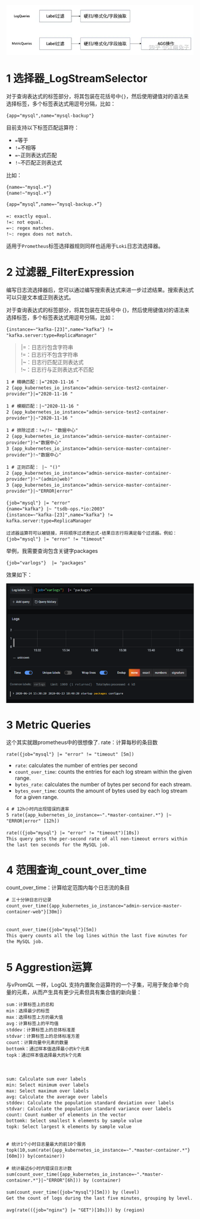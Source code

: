 
![](image/v2-8241c492086474a8e105fb8cd5cc0c68_720w.webp)

# 1 选择器_LogStreamSelector

对于查询表达式的标签部分，将其包装在花括号中`{}`，然后使用键值对的语法来选择标签，多个标签表达式用逗号分隔，比如：

```
{app="mysql",name="mysql-backup"}
```

目前支持以下标签匹配运算符：

- `=`等于
- `!=`不相等
- `=~`正则表达式匹配
- `!~`不匹配正则表达式

比如：
```
{name=~"mysql.+"}
{name!~"mysql.+"}
```

```
{app=”mysql”,name=~”mysql-backup.+”}

=: exactly equal.
!=: not equal.
=~: regex matches.
!~: regex does not match.

```

适用于`Prometheus`标签选择器规则同样也适用于`Loki`日志流选择器。




# 2 过滤器_FilterExpression

编写日志流选择器后，您可以通过编写搜索表达式来进一步过滤结果。搜索表达式可以只是文本或正则表达式。

对于查询表达式的标签部分，将其包装在花括号中 {}，然后使用键值对的语法来选择标签，多个标签表达式用逗号分隔，比如：
```
{instance=~"kafka-[23]",name="kafka"} != "kafka.server:type=ReplicaManager"
```

> |=：日志行包含字符串  
> !=：日志行不包含字符串  
> |~：日志行匹配正则表达式  
> !~：日志行与正则表达式不匹配

```
1 # 精确匹配：|="2020-11-16 "
2 {app_kubernetes_io_instance="admin-service-test2-container-provider"}|="2020-11-16 "

1 # 模糊匹配：|~"2020-11-16 "
2 {app_kubernetes_io_instance="admin-service-test2-container-provider"}|~"2020-11-16 "

1 # 排除过滤：!=/!~ "数据中心"
2 {app_kubernetes_io_instance="admin-service-master-container-provider"}!="数据中心"
3 {app_kubernetes_io_instance="admin-service-master-container-provider"}!~"数据中心"

1 # 正则匹配： |~ "()"
2 {app_kubernetes_io_instance="admin-service-master-container-provider"}!~"(admin|web)"
3 {app_kubernetes_io_instance="admin-service-master-container-provider"}|~"ERROR|error"

{job="mysql"} |= "error"
{name="kafka"} |~ "tsdb-ops.*io:2003"
{instance=~"kafka-[23]",name="kafka"} != kafka.server:type=ReplicaManager

过滤器运算符可以被链接，并将顺序过滤表达式-结果日志行将满足每个过滤器。例如：
{job="mysql"} |= "error" != "timeout"
```


举例，我需要查询包含关键字packages

```
{job="varlogs"}  |= "packages"
```

效果如下：

[![](https://raw.githubusercontent.com/wsgzao/storage-public/master/img/20201103160550.png)](https://raw.githubusercontent.com/wsgzao/storage-public/master/img/20201103160550.png)

# 3 Metric Queries

这个其实就跟prometheus中的很想像了.
rate：计算每秒的条目数

```
rate({job="mysql"} |= "error" != "timeout" [5m])
```

- `rate`: calculates the number of entries per second
- `count_over_time`: counts the entries for each log stream within the given range.
- `bytes_rate`: calculates the number of bytes per second for each stream.
- `bytes_over_time`: counts the amount of bytes used by each log stream for a given range.


```
4 # 12h小时内出现错误的速率
5 rate({app_kubernetes_io_instance=~".*master-container.*"} |~ "ERROR|error" [12h])

rate(({job="mysql"} |= "error" != "timeout")[10s])
This query gets the per-second rate of all non-timeout errors within the last ten seconds for the MySQL job.
```



# 4 范围查询_count_over_time


count_over_time：计算给定范围内每个日志流的条目

```
# 三十分钟日志行记录
count_over_time({app_kubernetes_io_instance="admin-service-master-container-web"}[30m]) 


count_over_time({job="mysql"}[5m])
This query counts all the log lines within the last five minutes for the MySQL job.
```





# 5 Aggrestion运算

与vPromQL 一样，LogQL 支持内置聚合运算符的一个子集，可用于聚合单个向量的元素，从而产生具有更少元素但具有集合值的新向量：

```
sum：计算标签上的总和
min：选择最少的标签
max：选择标签上方的最大值
avg：计算标签上的平均值
stddev：计算标签上的总体标准差
stdvar：计算标签上的总体标准方差
count：计算向量中元素的数量
bottomk：通过样本值选择最小的k个元素
topk：通过样本值选择最大的k个元素



sum: Calculate sum over labels
min: Select minimum over labels
max: Select maximum over labels
avg: Calculate the average over labels
stddev: Calculate the population standard deviation over labels
stdvar: Calculate the population standard variance over labels
count: Count number of elements in the vector
bottomk: Select smallest k elements by sample value
topk: Select largest k elements by sample value


```


```
# 统计1个小时日志量最大的前10个服务 
topk(10,sum(rate({app_kubernetes_io_instance=~".*master-container.*"}[60m])) by(container))
 
# 统计最近6小时内错误日志计数
sum(count_over_time({app_kubernetes_io_instance=~".*master-container.*"}|~"ERROR"[6h])) by (container)

sum(count_over_time({job="mysql"}[5m])) by (level)
Get the count of logs during the last five minutes, grouping by level.

avg(rate(({job="nginx"} |= "GET")[10s])) by (region)
```



